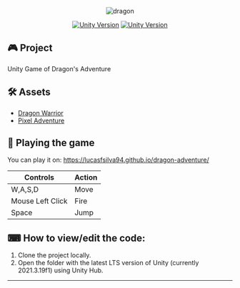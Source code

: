 <p align="center">
    <img alt="dragon" src="https://user-images.githubusercontent.com/22107794/224592998-d76532de-6123-4708-9194-1d6174542c8f.png" />
</p>

<div align="center">
   
   [![Unity Version](https://img.shields.io/badge/Engine-Unity%202021.3.19.f1-blue)](https://unity3d.com/get-unity/download/archive)
   [![Unity Version](https://img.shields.io/badge/Version-v1.0(Alpha)-blueviolet)](https://lucasfsilva94.github.io/dragon-adventure/)   
</div>

## 🎮 Project

Unity Game of Dragon's Adventure

## 🛠 Assets
- [Dragon Warrior](https://assetstore.unity.com/packages/2d/characters/dragon-warrior-free-93896)
- [Pixel Adventure](https://assetstore.unity.com/packages/2d/characters/pixel-adventure-1-155360)

## 🚀 Playing the game

You can play it on: https://lucasfsilva94.github.io/dragon-adventure/

| Controls | Action |
| ------------- | ------------- |
| W,A,S,D  | Move  |
| Mouse Left Click  | Fire  |
| Space  | Jump  |

## ⌨ How to view/edit the code:
1. Clone the project locally.
2. Open the folder with the latest LTS version of Unity (currently 2021.3.19f1) using Unity Hub.
---

